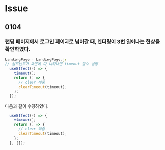 # Issue 

## 0104
### 랜딩 페이지에서 로그인 페이지로 넘어갈 때, 렌더링이 3번 일어나는 현상을 확인하였다.
``` javascript
LandingPage - LandingPage.js
// 컴포넌트가 화면에 다 나타나면 timeout 함수 실행  
  useEffect(() => {  
    timeout();  
    return () => {  
      // clear 해줌  
      clearTimeout(timeout);  
    };  
  });  
```
다음과 같이 수정하였다. 
  
``` javascript
  useEffect(() => {  
    timeout();  
    return () => {  
      // clear 해줌  
      clearTimeout(timeout);  
    };  
  }, []);  

   ```